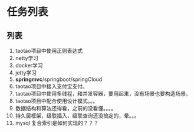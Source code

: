# 任务列表

## 列表

1. taotao项目中使用正则表达式
2. netty学习
3. docker学习
4. jetty学习
5. **springmvc**/springboot/springCloud
6. taotao项目中接入支付宝支付。
7. taotao项目中使用多线程，和并发容器，要用起来，没有场景也要构造场景。
8. taotao项目中配合使用设计模式。。。
9. 数据结构和算法还得看，之前的没看懂。。。。
10. 持久层框架，级联插入，级联查询还没搞定的，晕。。。
11. mysql 复合索引是如何实现的？？？